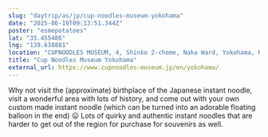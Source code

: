 ```yaml
---
slug: "daytrip/as/jp/cup-noodles-museum-yokohama"
date: "2025-06-19T09:13:51.344Z"
poster: "esmepotatoes"
lat: "35.455486"
lng: "139.638881"
location: "CUPNOODLES MUSEUM, 4, Shinko 2-chome, Naka Ward, Yokohama, Kanagawa Prefecture, 231-0001, Japan"
title: "Cup Noodles Museum Yokohama"
external_url: https://www.cupnoodles-museum.jp/en/yokohama/
---
```

Why not visit the (approximate) birthplace of the Japanese instant noodle, visit a wonderful area with lots of history, and come out with your own custom made instant noodle (which can be turned into an adorable floating balloon in the end) 😛 Lots of quirky and authentic instant noodles that are harder to get out of the region for purchase for souvenirs as well. 